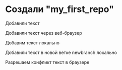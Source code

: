# Создали "my_first_repo"

Добавили текст

Добавили текст через веб-браузер

Добавим текст локально

Добавили текст в новой ветке newbranch локально

Разрешаем конфликт текст в браузере
